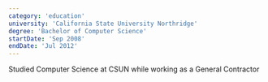 ```yaml
---
category: 'education'
university: 'California State University Northridge'
degree: 'Bachelor of Computer Science'
startDate: 'Sep 2008'
endDate: 'Jul 2012'
---
```


Studied Computer Science at CSUN while working as a General Contractor
